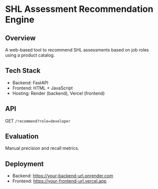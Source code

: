 # SHL Assessment Recommendation Engine

## Overview
A web-based tool to recommend SHL assessments based on job roles using a product catalog.

## Tech Stack
- Backend: FastAPI
- Frontend: HTML + JavaScript
- Hosting: Render (backend), Vercel (frontend)

## API
GET `/recommend?role=developer`

## Evaluation
Manual precision and recall metrics.

## Deployment
- Backend: https://your-backend-url.onrender.com
- Frontend: https://your-frontend-url.vercel.app
